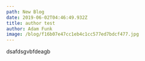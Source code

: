 ```yaml
---
path: New Blog
date: 2019-06-02T04:46:49.932Z
title: author test
author: Adam Funk
image: /blog/f16b07e47cc1eb4c1cc577ed7bdcf477.jpg
---
```

dsafdsgvbfdeagb
